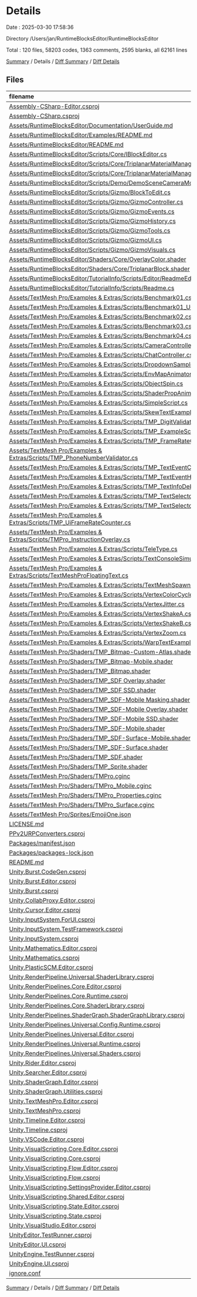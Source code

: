 # Details

Date : 2025-03-30 17:58:36

Directory /Users/jan/RuntimeBlocksEditor/RuntimeBlocksEditor

Total : 120 files,  58203 codes, 1363 comments, 2595 blanks, all 62161 lines

[Summary](results.md) / Details / [Diff Summary](diff.md) / [Diff Details](diff-details.md)

## Files
| filename | language | code | comment | blank | total |
| :--- | :--- | ---: | ---: | ---: | ---: |
| [Assembly-CSharp-Editor.csproj](/Assembly-CSharp-Editor.csproj) | XML | 1,118 | 1 | 1 | 1,120 |
| [Assembly-CSharp.csproj](/Assembly-CSharp.csproj) | XML | 1,021 | 1 | 1 | 1,023 |
| [Assets/RuntimeBlocksEditor/Documentation/UserGuide.md](/Assets/RuntimeBlocksEditor/Documentation/UserGuide.md) | Markdown | 61 | 0 | 25 | 86 |
| [Assets/RuntimeBlocksEditor/Examples/README.md](/Assets/RuntimeBlocksEditor/Examples/README.md) | Markdown | 31 | 0 | 13 | 44 |
| [Assets/RuntimeBlocksEditor/README.md](/Assets/RuntimeBlocksEditor/README.md) | Markdown | 92 | 0 | 28 | 120 |
| [Assets/RuntimeBlocksEditor/Scripts/Core/IBlockEditor.cs](/Assets/RuntimeBlocksEditor/Scripts/Core/IBlockEditor.cs) | C# | 13 | 31 | 6 | 50 |
| [Assets/RuntimeBlocksEditor/Scripts/Core/TriplanarMaterialManager.cs](/Assets/RuntimeBlocksEditor/Scripts/Core/TriplanarMaterialManager.cs) | C# | 122 | 11 | 23 | 156 |
| [Assets/RuntimeBlocksEditor/Scripts/Core/TriplanarMaterialManagerEditor.cs](/Assets/RuntimeBlocksEditor/Scripts/Core/TriplanarMaterialManagerEditor.cs) | C# | 53 | 6 | 10 | 69 |
| [Assets/RuntimeBlocksEditor/Scripts/Demo/DemoSceneCameraMovement.cs](/Assets/RuntimeBlocksEditor/Scripts/Demo/DemoSceneCameraMovement.cs) | C# | 68 | 15 | 16 | 99 |
| [Assets/RuntimeBlocksEditor/Scripts/Gizmo/BlockToEdit.cs](/Assets/RuntimeBlocksEditor/Scripts/Gizmo/BlockToEdit.cs) | C# | 102 | 26 | 18 | 146 |
| [Assets/RuntimeBlocksEditor/Scripts/Gizmo/GizmoController.cs](/Assets/RuntimeBlocksEditor/Scripts/Gizmo/GizmoController.cs) | C# | 125 | 11 | 26 | 162 |
| [Assets/RuntimeBlocksEditor/Scripts/Gizmo/GizmoEvents.cs](/Assets/RuntimeBlocksEditor/Scripts/Gizmo/GizmoEvents.cs) | C# | 184 | 60 | 67 | 311 |
| [Assets/RuntimeBlocksEditor/Scripts/Gizmo/GizmoHistory.cs](/Assets/RuntimeBlocksEditor/Scripts/Gizmo/GizmoHistory.cs) | C# | 184 | 43 | 25 | 252 |
| [Assets/RuntimeBlocksEditor/Scripts/Gizmo/GizmoTools.cs](/Assets/RuntimeBlocksEditor/Scripts/Gizmo/GizmoTools.cs) | C# | 1,227 | 213 | 220 | 1,660 |
| [Assets/RuntimeBlocksEditor/Scripts/Gizmo/GizmoUI.cs](/Assets/RuntimeBlocksEditor/Scripts/Gizmo/GizmoUI.cs) | C# | 150 | 7 | 28 | 185 |
| [Assets/RuntimeBlocksEditor/Scripts/Gizmo/GizmoVisuals.cs](/Assets/RuntimeBlocksEditor/Scripts/Gizmo/GizmoVisuals.cs) | C# | 120 | 29 | 26 | 175 |
| [Assets/RuntimeBlocksEditor/Shaders/Core/OverlayColor.shader](/Assets/RuntimeBlocksEditor/Shaders/Core/OverlayColor.shader) | UnityShader | 56 | 0 | 10 | 66 |
| [Assets/RuntimeBlocksEditor/Shaders/Core/TriplanarBlock.shader](/Assets/RuntimeBlocksEditor/Shaders/Core/TriplanarBlock.shader) | UnityShader | 381 | 21 | 91 | 493 |
| [Assets/RuntimeBlocksEditor/TutorialInfo/Scripts/Editor/ReadmeEditor.cs](/Assets/RuntimeBlocksEditor/TutorialInfo/Scripts/Editor/ReadmeEditor.cs) | C# | 195 | 1 | 47 | 243 |
| [Assets/RuntimeBlocksEditor/TutorialInfo/Scripts/Readme.cs](/Assets/RuntimeBlocksEditor/TutorialInfo/Scripts/Readme.cs) | C# | 14 | 0 | 3 | 17 |
| [Assets/TextMesh Pro/Examples & Extras/Scripts/Benchmark01.cs](/Assets/TextMesh%20Pro/Examples%20&%20Extras/Scripts/Benchmark01.cs) | C# | 63 | 29 | 37 | 129 |
| [Assets/TextMesh Pro/Examples & Extras/Scripts/Benchmark01\_UGUI.cs](/Assets/TextMesh%20Pro/Examples%20&%20Extras/Scripts/Benchmark01_UGUI.cs) | C# | 59 | 37 | 40 | 136 |
| [Assets/TextMesh Pro/Examples & Extras/Scripts/Benchmark02.cs](/Assets/TextMesh%20Pro/Examples%20&%20Extras/Scripts/Benchmark02.cs) | C# | 65 | 6 | 27 | 98 |
| [Assets/TextMesh Pro/Examples & Extras/Scripts/Benchmark03.cs](/Assets/TextMesh%20Pro/Examples%20&%20Extras/Scripts/Benchmark03.cs) | C# | 73 | 1 | 19 | 93 |
| [Assets/TextMesh Pro/Examples & Extras/Scripts/Benchmark04.cs](/Assets/TextMesh%20Pro/Examples%20&%20Extras/Scripts/Benchmark04.cs) | C# | 41 | 26 | 19 | 86 |
| [Assets/TextMesh Pro/Examples & Extras/Scripts/CameraController.cs](/Assets/TextMesh%20Pro/Examples%20&%20Extras/Scripts/CameraController.cs) | C# | 198 | 25 | 69 | 292 |
| [Assets/TextMesh Pro/Examples & Extras/Scripts/ChatController.cs](/Assets/TextMesh%20Pro/Examples%20&%20Extras/Scripts/ChatController.cs) | C# | 31 | 5 | 16 | 52 |
| [Assets/TextMesh Pro/Examples & Extras/Scripts/DropdownSample.cs](/Assets/TextMesh%20Pro/Examples%20&%20Extras/Scripts/DropdownSample.cs) | C# | 15 | 0 | 5 | 20 |
| [Assets/TextMesh Pro/Examples & Extras/Scripts/EnvMapAnimator.cs](/Assets/TextMesh%20Pro/Examples%20&%20Extras/Scripts/EnvMapAnimator.cs) | C# | 23 | 4 | 9 | 36 |
| [Assets/TextMesh Pro/Examples & Extras/Scripts/ObjectSpin.cs](/Assets/TextMesh%20Pro/Examples%20&%20Extras/Scripts/ObjectSpin.cs) | C# | 50 | 4 | 15 | 69 |
| [Assets/TextMesh Pro/Examples & Extras/Scripts/ShaderPropAnimator.cs](/Assets/TextMesh%20Pro/Examples%20&%20Extras/Scripts/ShaderPropAnimator.cs) | C# | 33 | 5 | 14 | 52 |
| [Assets/TextMesh Pro/Examples & Extras/Scripts/SimpleScript.cs](/Assets/TextMesh%20Pro/Examples%20&%20Extras/Scripts/SimpleScript.cs) | C# | 24 | 15 | 20 | 59 |
| [Assets/TextMesh Pro/Examples & Extras/Scripts/SkewTextExample.cs](/Assets/TextMesh%20Pro/Examples%20&%20Extras/Scripts/SkewTextExample.cs) | C# | 95 | 18 | 46 | 159 |
| [Assets/TextMesh Pro/Examples & Extras/Scripts/TMP\_DigitValidator.cs](/Assets/TextMesh%20Pro/Examples%20&%20Extras/Scripts/TMP_DigitValidator.cs) | C# | 19 | 5 | 4 | 28 |
| [Assets/TextMesh Pro/Examples & Extras/Scripts/TMP\_ExampleScript\_01.cs](/Assets/TextMesh%20Pro/Examples%20&%20Extras/Scripts/TMP_ExampleScript_01.cs) | C# | 37 | 9 | 19 | 65 |
| [Assets/TextMesh Pro/Examples & Extras/Scripts/TMP\_FrameRateCounter.cs](/Assets/TextMesh%20Pro/Examples%20&%20Extras/Scripts/TMP_FrameRateCounter.cs) | C# | 91 | 11 | 33 | 135 |
| [Assets/TextMesh Pro/Examples & Extras/Scripts/TMP\_PhoneNumberValidator.cs](/Assets/TextMesh%20Pro/Examples%20&%20Extras/Scripts/TMP_PhoneNumberValidator.cs) | C# | 93 | 7 | 6 | 106 |
| [Assets/TextMesh Pro/Examples & Extras/Scripts/TMP\_TextEventCheck.cs](/Assets/TextMesh%20Pro/Examples%20&%20Extras/Scripts/TMP_TextEventCheck.cs) | C# | 56 | 1 | 17 | 74 |
| [Assets/TextMesh Pro/Examples & Extras/Scripts/TMP\_TextEventHandler.cs](/Assets/TextMesh%20Pro/Examples%20&%20Extras/Scripts/TMP_TextEventHandler.cs) | C# | 170 | 31 | 54 | 255 |
| [Assets/TextMesh Pro/Examples & Extras/Scripts/TMP\_TextInfoDebugTool.cs](/Assets/TextMesh%20Pro/Examples%20&%20Extras/Scripts/TMP_TextInfoDebugTool.cs) | C# | 409 | 97 | 147 | 653 |
| [Assets/TextMesh Pro/Examples & Extras/Scripts/TMP\_TextSelector\_A.cs](/Assets/TextMesh%20Pro/Examples%20&%20Extras/Scripts/TMP_TextSelector_A.cs) | C# | 100 | 17 | 41 | 158 |
| [Assets/TextMesh Pro/Examples & Extras/Scripts/TMP\_TextSelector\_B.cs](/Assets/TextMesh%20Pro/Examples%20&%20Extras/Scripts/TMP_TextSelector_B.cs) | C# | 250 | 191 | 107 | 548 |
| [Assets/TextMesh Pro/Examples & Extras/Scripts/TMP\_UiFrameRateCounter.cs](/Assets/TextMesh%20Pro/Examples%20&%20Extras/Scripts/TMP_UiFrameRateCounter.cs) | C# | 96 | 1 | 28 | 125 |
| [Assets/TextMesh Pro/Examples & Extras/Scripts/TMPro\_InstructionOverlay.cs](/Assets/TextMesh%20Pro/Examples%20&%20Extras/Scripts/TMPro_InstructionOverlay.cs) | C# | 55 | 6 | 24 | 85 |
| [Assets/TextMesh Pro/Examples & Extras/Scripts/TeleType.cs](/Assets/TextMesh%20Pro/Examples%20&%20Extras/Scripts/TeleType.cs) | C# | 40 | 15 | 28 | 83 |
| [Assets/TextMesh Pro/Examples & Extras/Scripts/TextConsoleSimulator.cs](/Assets/TextMesh%20Pro/Examples%20&%20Extras/Scripts/TextConsoleSimulator.cs) | C# | 79 | 13 | 29 | 121 |
| [Assets/TextMesh Pro/Examples & Extras/Scripts/TextMeshProFloatingText.cs](/Assets/TextMesh%20Pro/Examples%20&%20Extras/Scripts/TextMeshProFloatingText.cs) | C# | 135 | 32 | 57 | 224 |
| [Assets/TextMesh Pro/Examples & Extras/Scripts/TextMeshSpawner.cs](/Assets/TextMesh%20Pro/Examples%20&%20Extras/Scripts/TextMeshSpawner.cs) | C# | 46 | 13 | 21 | 80 |
| [Assets/TextMesh Pro/Examples & Extras/Scripts/VertexColorCycler.cs](/Assets/TextMesh%20Pro/Examples%20&%20Extras/Scripts/VertexColorCycler.cs) | C# | 48 | 13 | 24 | 85 |
| [Assets/TextMesh Pro/Examples & Extras/Scripts/VertexJitter.cs](/Assets/TextMesh%20Pro/Examples%20&%20Extras/Scripts/VertexJitter.cs) | C# | 105 | 26 | 44 | 175 |
| [Assets/TextMesh Pro/Examples & Extras/Scripts/VertexShakeA.cs](/Assets/TextMesh%20Pro/Examples%20&%20Extras/Scripts/VertexShakeA.cs) | C# | 99 | 23 | 39 | 161 |
| [Assets/TextMesh Pro/Examples & Extras/Scripts/VertexShakeB.cs](/Assets/TextMesh%20Pro/Examples%20&%20Extras/Scripts/VertexShakeB.cs) | C# | 112 | 29 | 44 | 185 |
| [Assets/TextMesh Pro/Examples & Extras/Scripts/VertexZoom.cs](/Assets/TextMesh%20Pro/Examples%20&%20Extras/Scripts/VertexZoom.cs) | C# | 112 | 32 | 48 | 192 |
| [Assets/TextMesh Pro/Examples & Extras/Scripts/WarpTextExample.cs](/Assets/TextMesh%20Pro/Examples%20&%20Extras/Scripts/WarpTextExample.cs) | C# | 87 | 15 | 43 | 145 |
| [Assets/TextMesh Pro/Shaders/TMP\_Bitmap-Custom-Atlas.shader](/Assets/TextMesh%20Pro/Shaders/TMP_Bitmap-Custom-Atlas.shader) | UnityShader | 109 | 2 | 33 | 144 |
| [Assets/TextMesh Pro/Shaders/TMP\_Bitmap-Mobile.shader](/Assets/TextMesh%20Pro/Shaders/TMP_Bitmap-Mobile.shader) | UnityShader | 112 | 3 | 31 | 146 |
| [Assets/TextMesh Pro/Shaders/TMP\_Bitmap.shader](/Assets/TextMesh%20Pro/Shaders/TMP_Bitmap.shader) | UnityShader | 109 | 2 | 33 | 144 |
| [Assets/TextMesh Pro/Shaders/TMP\_SDF Overlay.shader](/Assets/TextMesh%20Pro/Shaders/TMP_SDF%20Overlay.shader) | UnityShader | 243 | 4 | 71 | 318 |
| [Assets/TextMesh Pro/Shaders/TMP\_SDF SSD.shader](/Assets/TextMesh%20Pro/Shaders/TMP_SDF%20SSD.shader) | UnityShader | 241 | 4 | 66 | 311 |
| [Assets/TextMesh Pro/Shaders/TMP\_SDF-Mobile Masking.shader](/Assets/TextMesh%20Pro/Shaders/TMP_SDF-Mobile%20Masking.shader) | UnityShader | 188 | 10 | 50 | 248 |
| [Assets/TextMesh Pro/Shaders/TMP\_SDF-Mobile Overlay.shader](/Assets/TextMesh%20Pro/Shaders/TMP_SDF-Mobile%20Overlay.shader) | UnityShader | 183 | 8 | 50 | 241 |
| [Assets/TextMesh Pro/Shaders/TMP\_SDF-Mobile SSD.shader](/Assets/TextMesh%20Pro/Shaders/TMP_SDF-Mobile%20SSD.shader) | UnityShader | 82 | 4 | 21 | 107 |
| [Assets/TextMesh Pro/Shaders/TMP\_SDF-Mobile.shader](/Assets/TextMesh%20Pro/Shaders/TMP_SDF-Mobile.shader) | UnityShader | 183 | 8 | 50 | 241 |
| [Assets/TextMesh Pro/Shaders/TMP\_SDF-Surface-Mobile.shader](/Assets/TextMesh%20Pro/Shaders/TMP_SDF-Surface-Mobile.shader) | UnityShader | 103 | 8 | 28 | 139 |
| [Assets/TextMesh Pro/Shaders/TMP\_SDF-Surface.shader](/Assets/TextMesh%20Pro/Shaders/TMP_SDF-Surface.shader) | UnityShader | 122 | 4 | 33 | 159 |
| [Assets/TextMesh Pro/Shaders/TMP\_SDF.shader](/Assets/TextMesh%20Pro/Shaders/TMP_SDF.shader) | UnityShader | 243 | 4 | 71 | 318 |
| [Assets/TextMesh Pro/Shaders/TMP\_Sprite.shader](/Assets/TextMesh%20Pro/Shaders/TMP_Sprite.shader) | UnityShader | 97 | 0 | 20 | 117 |
| [Assets/TextMesh Pro/Shaders/TMPro.cginc](/Assets/TextMesh%20Pro/Shaders/TMPro.cginc) | UnityShader | 63 | 2 | 20 | 85 |
| [Assets/TextMesh Pro/Shaders/TMPro\_Mobile.cginc](/Assets/TextMesh%20Pro/Shaders/TMPro_Mobile.cginc) | UnityShader | 122 | 2 | 34 | 158 |
| [Assets/TextMesh Pro/Shaders/TMPro\_Properties.cginc](/Assets/TextMesh%20Pro/Shaders/TMPro_Properties.cginc) | UnityShader | 62 | 10 | 14 | 86 |
| [Assets/TextMesh Pro/Shaders/TMPro\_Surface.cginc](/Assets/TextMesh%20Pro/Shaders/TMPro_Surface.cginc) | UnityShader | 76 | 7 | 19 | 102 |
| [Assets/TextMesh Pro/Sprites/EmojiOne.json](/Assets/TextMesh%20Pro/Sprites/EmojiOne.json) | JSON | 155 | 0 | 2 | 157 |
| [LICENSE.md](/LICENSE.md) | Markdown | 26 | 0 | 11 | 37 |
| [PPv2URPConverters.csproj](/PPv2URPConverters.csproj) | XML | 993 | 1 | 1 | 995 |
| [Packages/manifest.json](/Packages/manifest.json) | JSON | 47 | 0 | 1 | 48 |
| [Packages/packages-lock.json](/Packages/packages-lock.json) | JSON | 419 | 0 | 1 | 420 |
| [README.md](/README.md) | Markdown | 28 | 0 | 15 | 43 |
| [Unity.Burst.CodeGen.csproj](/Unity.Burst.CodeGen.csproj) | XML | 973 | 1 | 1 | 975 |
| [Unity.Burst.Editor.csproj](/Unity.Burst.Editor.csproj) | XML | 997 | 1 | 1 | 999 |
| [Unity.Burst.csproj](/Unity.Burst.csproj) | XML | 981 | 1 | 1 | 983 |
| [Unity.CollabProxy.Editor.csproj](/Unity.CollabProxy.Editor.csproj) | XML | 979 | 1 | 1 | 981 |
| [Unity.Cursor.Editor.csproj](/Unity.Cursor.Editor.csproj) | XML | 990 | 1 | 1 | 992 |
| [Unity.InputSystem.ForUI.csproj](/Unity.InputSystem.ForUI.csproj) | XML | 958 | 1 | 1 | 960 |
| [Unity.InputSystem.TestFramework.csproj](/Unity.InputSystem.TestFramework.csproj) | XML | 922 | 1 | 1 | 924 |
| [Unity.InputSystem.csproj](/Unity.InputSystem.csproj) | XML | 1,336 | 1 | 1 | 1,338 |
| [Unity.Mathematics.Editor.csproj](/Unity.Mathematics.Editor.csproj) | XML | 982 | 1 | 1 | 984 |
| [Unity.Mathematics.csproj](/Unity.Mathematics.csproj) | XML | 1,044 | 1 | 1 | 1,046 |
| [Unity.PlasticSCM.Editor.csproj](/Unity.PlasticSCM.Editor.csproj) | XML | 1,310 | 1 | 1 | 1,312 |
| [Unity.RenderPipeline.Universal.ShaderLibrary.csproj](/Unity.RenderPipeline.Universal.ShaderLibrary.csproj) | XML | 1,005 | 1 | 1 | 1,007 |
| [Unity.RenderPipelines.Core.Editor.csproj](/Unity.RenderPipelines.Core.Editor.csproj) | XML | 1,145 | 1 | 1 | 1,147 |
| [Unity.RenderPipelines.Core.Runtime.csproj](/Unity.RenderPipelines.Core.Runtime.csproj) | XML | 1,150 | 1 | 1 | 1,152 |
| [Unity.RenderPipelines.Core.ShaderLibrary.csproj](/Unity.RenderPipelines.Core.ShaderLibrary.csproj) | XML | 1,018 | 1 | 1 | 1,020 |
| [Unity.RenderPipelines.ShaderGraph.ShaderGraphLibrary.csproj](/Unity.RenderPipelines.ShaderGraph.ShaderGraphLibrary.csproj) | XML | 967 | 1 | 1 | 969 |
| [Unity.RenderPipelines.Universal.Config.Runtime.csproj](/Unity.RenderPipelines.Universal.Config.Runtime.csproj) | XML | 958 | 1 | 1 | 960 |
| [Unity.RenderPipelines.Universal.Editor.csproj](/Unity.RenderPipelines.Universal.Editor.csproj) | XML | 1,274 | 1 | 1 | 1,276 |
| [Unity.RenderPipelines.Universal.Runtime.csproj](/Unity.RenderPipelines.Universal.Runtime.csproj) | XML | 1,138 | 1 | 1 | 1,140 |
| [Unity.RenderPipelines.Universal.Shaders.csproj](/Unity.RenderPipelines.Universal.Shaders.csproj) | XML | 1,089 | 1 | 1 | 1,091 |
| [Unity.Rider.Editor.csproj](/Unity.Rider.Editor.csproj) | XML | 990 | 1 | 1 | 992 |
| [Unity.Searcher.Editor.csproj](/Unity.Searcher.Editor.csproj) | XML | 990 | 1 | 1 | 992 |
| [Unity.ShaderGraph.Editor.csproj](/Unity.ShaderGraph.Editor.csproj) | XML | 1,777 | 1 | 1 | 1,779 |
| [Unity.ShaderGraph.Utilities.csproj](/Unity.ShaderGraph.Utilities.csproj) | XML | 981 | 1 | 1 | 983 |
| [Unity.TextMeshPro.Editor.csproj](/Unity.TextMeshPro.Editor.csproj) | XML | 1,026 | 1 | 1 | 1,028 |
| [Unity.TextMeshPro.csproj](/Unity.TextMeshPro.csproj) | XML | 1,014 | 1 | 1 | 1,016 |
| [Unity.Timeline.Editor.csproj](/Unity.Timeline.Editor.csproj) | XML | 1,255 | 1 | 1 | 1,257 |
| [Unity.Timeline.csproj](/Unity.Timeline.csproj) | XML | 1,028 | 1 | 1 | 1,030 |
| [Unity.VSCode.Editor.csproj](/Unity.VSCode.Editor.csproj) | XML | 985 | 1 | 1 | 987 |
| [Unity.VisualScripting.Core.Editor.csproj](/Unity.VisualScripting.Core.Editor.csproj) | XML | 1,454 | 1 | 1 | 1,456 |
| [Unity.VisualScripting.Core.csproj](/Unity.VisualScripting.Core.csproj) | XML | 1,385 | 1 | 1 | 1,387 |
| [Unity.VisualScripting.Flow.Editor.csproj](/Unity.VisualScripting.Flow.Editor.csproj) | XML | 1,150 | 1 | 1 | 1,152 |
| [Unity.VisualScripting.Flow.csproj](/Unity.VisualScripting.Flow.csproj) | XML | 1,360 | 1 | 1 | 1,362 |
| [Unity.VisualScripting.SettingsProvider.Editor.csproj](/Unity.VisualScripting.SettingsProvider.Editor.csproj) | XML | 992 | 1 | 1 | 994 |
| [Unity.VisualScripting.Shared.Editor.csproj](/Unity.VisualScripting.Shared.Editor.csproj) | XML | 984 | 1 | 1 | 986 |
| [Unity.VisualScripting.State.Editor.csproj](/Unity.VisualScripting.State.Editor.csproj) | XML | 1,050 | 1 | 1 | 1,052 |
| [Unity.VisualScripting.State.csproj](/Unity.VisualScripting.State.csproj) | XML | 988 | 1 | 1 | 990 |
| [Unity.VisualStudio.Editor.csproj](/Unity.VisualStudio.Editor.csproj) | XML | 991 | 1 | 1 | 993 |
| [UnityEditor.TestRunner.csproj](/UnityEditor.TestRunner.csproj) | XML | 1,105 | 1 | 1 | 1,107 |
| [UnityEditor.UI.csproj](/UnityEditor.UI.csproj) | XML | 1,013 | 1 | 1 | 1,015 |
| [UnityEngine.TestRunner.csproj](/UnityEngine.TestRunner.csproj) | XML | 1,036 | 1 | 1 | 1,038 |
| [UnityEngine.UI.csproj](/UnityEngine.UI.csproj) | XML | 1,040 | 1 | 1 | 1,042 |
| [ignore.conf](/ignore.conf) | Properties | 61 | 0 | 1 | 62 |

[Summary](results.md) / Details / [Diff Summary](diff.md) / [Diff Details](diff-details.md)